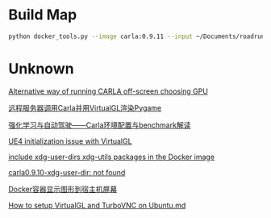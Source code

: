 



# Build Map

```bash
python docker_tools.py --image carla:0.9.11 --input ~/Documents/roadrunner_projects/round_v0/Exports/ --output ~/Documents/maps/round_v0/ --packages PkgeName1,PkgeName2
```




# Unknown

[Alternative way of running CARLA off-screen choosing GPU](https://github.com/carla-simulator/carla/issues/225)

[远程服务器调用Carla并用VirtualGL渲染Pygame](https://zhuanlan.zhihu.com/p/375707775)

[强化学习与自动驾驶——Carla环境配置与benchmark解读](https://zhuanlan.zhihu.com/p/89439904)

[UE4 initialization issue with VirtualGL](https://github.com/carla-simulator/carla/issues/3423)

[include xdg-user-dirs xdg-utils packages in the Docker image](https://github.com/carla-simulator/carla/issues/3514)

[carla0.9.10-xdg-user-dir: not found](https://github.com/carla-simulator/carla/issues/3444)

[Docker容器显示图形到宿主机屏幕](https://blog.csdn.net/Frank_Abagnale/article/details/80243939)

[How to setup VirtualGL and TurboVNC on Ubuntu.md](https://gist.github.com/cyberang3l/422a77a47bdc15a0824d5cca47e64ba2)